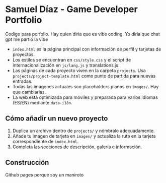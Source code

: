 # Samuel Díaz - Game Developer Portfolio

Codigo para porfolio. Hay quien diria que es vibe coding. Yo diria que chat gpt me partió la vibe 
- `index.html` es la página principal con información de perfil y tarjetas de proyectos.
- Los estilos se encuentran en `css/style.css` y el script de internacionalización en `js/lang.js` y translations.js.
- Las páginas de cada proyecto viven en la carpeta `projects`. Usa `projects/project-template.html` como punto de partida para nuevas entradas.
- Todas las imágenes actuales son placeholders planos en `images/`. Hay que cambiarlas.
- La web está optimizada para móviles y preparada para varios idiomas (ES/EN) mediante `data-i18n`.

## Cómo añadir un nuevo proyecto
1. Duplica un archivo dentro de `projects/` y nómbralo adecuadamente.
2. Añade tu imagen de tarjeta en `images/` y actualiza la ruta en la tarjeta correspondiente de `index.html`.
3. Completa las secciones de descripción, galería e información.

## Construcción
Github pages porque soy un maniroto